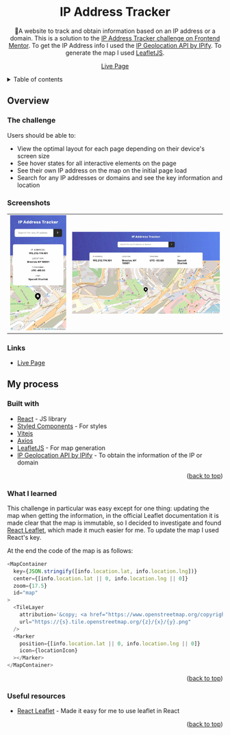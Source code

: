 <div align="center">

# IP Address Tracker

📍A website to track and obtain information based on an IP address or a domain. This is a solution to the [IP Address Tracker challenge on Frontend Mentor](https://www.frontendmentor.io/challenges/ip-address-tracker-I8-0yYAH0). To get the IP Address info I used the [IP Geolocation API by IPify](https://geo.ipify.org/). To generate the map I used [LeafletJS](https://leafletjs.com/).

[Live Page][live-page]

</div>

<details>
<summary>Table of contents</summary>

- [Overview](#overview)
  - [The challenge](#the-challenge)
  - [Screenshots](#screenshots)
  - [Links](#links)
- [My process](#my-process)
  - [Built with](#built-with)
  - [What I learned](#what-i-learned)
  - [Useful resources](#useful-resources)
- [Author](#author)

</details>

## Overview

### The challenge

Users should be able to:

- View the optimal layout for each page depending on their device's screen size
- See hover states for all interactive elements on the page
- See their own IP address on the map on the initial page load
- Search for any IP addresses or domains and see the key information and location

### Screenshots

<table>
        <tr>
		    <td>
                <img src="./screenshots/mobile.webp" width="100%" title="Mobile solution"  />
            </td>
            <td>
                <img src="./screenshots/desktop.webp" width="100%" title="Desktop solution"/>
            </td>
        </tr>
</table>

### Links

- [Live Page][live-page]

## My process

### Built with

- [React](https://reactjs.org/) - JS library
- [Styled Components](https://styled-components.com/) - For styles
- [Vitejs](https://vitejs.dev)
- [Axios](https://axios-http.com)
- [LeafletJS](https://leafletjs.com/) - For map generation
- [IP Geolocation API by IPify](https://geo.ipify.org/) - To obtain the information of the IP or domain

<p align="right">(<a href="#top">back to top</a>)</p>

### What I learned

This challenge in particular was easy except for one thing: updating the map when getting the information, in the official Leaflet documentation it is made clear that the map is immutable, so I decided to investigate and found [React Leaflet](https://react-leaflet.js.org), which made it much easier for me. To update the map I used React's key.

At the end the code of the map is as follows:

```js
<MapContainer
  key={JSON.stringify([info.location.lat, info.location.lng])}
  center={[info.location.lat || 0, info.location.lng || 0]}
  zoom={17.5}
  id="map"
>
  <TileLayer
    attribution='&copy; <a href="https://www.openstreetmap.org/copyright">OpenStreetMap</a> contributors'
    url="https://{s}.tile.openstreetmap.org/{z}/{x}/{y}.png"
  />
  <Marker
    position={[info.location.lat || 0, info.location.lng || 0]}
    icon={locationIcon}
  ></Marker>
</MapContainer>
```

<p align="right">(<a href="#top">back to top</a>)</p>

### Useful resources

- [React Leaflet](https://react-leaflet.js.org) - Made it easy for me to use leaflet in React

<p align="right">(<a href="#top">back to top</a>)</p>

[live-page]: https://ip-trackerr.vercel.app
